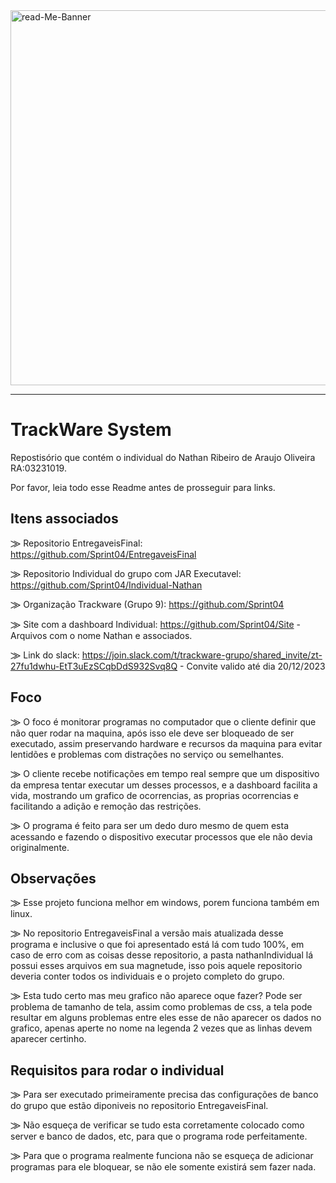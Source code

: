 <img src="https://i.ibb.co/fSkYcw4/read-Me-Banner.gif" alt="read-Me-Banner" width="600px">
<hr>

# TrackWare System
Repostisório que contém o individual do Nathan Ribeiro de Araujo Oliveira RA:03231019.

Por favor, leia todo esse Readme antes de prosseguir para links.

## Itens associados

⨠ Repositorio EntregaveisFinal: https://github.com/Sprint04/EntregaveisFinal

⨠ Repositorio Individual do grupo com JAR Executavel: https://github.com/Sprint04/Individual-Nathan

⨠ Organização Trackware (Grupo 9): https://github.com/Sprint04

⨠ Site com a dashboard Individual: https://github.com/Sprint04/Site - Arquivos com o nome Nathan e associados.

⨠ Link do slack: https://join.slack.com/t/trackware-grupo/shared_invite/zt-27fu1dwhu-EtT3uEzSCqbDdS932Svq8Q - Convite valido até dia 20/12/2023


## Foco

⨠ O foco é monitorar programas no computador que o cliente definir que não quer rodar na maquina, após isso ele deve ser bloqueado de ser executado, assim preservando hardware e recursos da maquina para evitar lentidões e problemas com distrações no serviço ou semelhantes.

⨠ O cliente recebe notificações em tempo real sempre que um dispositivo da empresa tentar executar um desses processos, e a dashboard facilita a vida, mostrando um grafico de ocorrencias, as proprias ocorrencias e facilitando a adição e remoção das restrições.

⨠ O programa é feito para ser um dedo duro mesmo de quem esta acessando e fazendo o dispositivo executar processos que ele não devia originalmente.

## Observações

⨠ Esse projeto funciona melhor em windows, porem funciona também em linux.

⨠ No repositorio EntregaveisFinal a versão mais atualizada desse programa e inclusive o que foi apresentado está lá com tudo 100%, em caso de erro com as coisas desse repositorio, a pasta nathanIndividual lá possui esses arquivos em sua magnetude, isso pois aquele repositorio deveria conter todos os individuais e o projeto completo do grupo.

⨠ Esta tudo certo mas meu grafico não aparece oque fazer? Pode ser problema de tamanho de tela, assim como problemas de css, a tela pode resultar em alguns problemas entre eles esse de não aparecer os dados no grafico, apenas aperte no nome na legenda 2 vezes que as linhas devem aparecer certinho.

## Requisitos para rodar o individual

⨠ Para ser executado primeiramente precisa das configurações de banco do grupo que estão diponiveis no repositorio EntregaveisFinal.

⨠ Não esqueça de verificar se tudo esta corretamente colocado como server e banco de dados, etc, para que o programa rode perfeitamente.

⨠ Para que o programa realmente funciona não se esqueça de adicionar programas para ele bloquear, se não ele somente existirá sem fazer nada.


